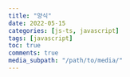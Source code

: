 ```yaml
---
title: "양식"
date: 2022-05-15
categories: [js-ts, javascript]
tags: [javascript]
toc: true 
comments: true 
media_subpath: "/path/to/media/"
---
```

